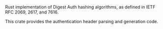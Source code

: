 Rust implementation of Digest Auth hashing algorithms, as defined in IETF RFC 2069, 2617, and 7616.

This crate provides the authentication header parsing and generation code.
